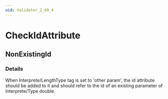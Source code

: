 ```yaml
---
uid: Validator_2_69_4
---
```


# CheckIdAttribute

## NonExistingId

<!-- Description, Properties, ... sections are auto-generated. -->
<!-- REPLACE ME AUTO-GENERATION -->

### Details

When Interprete/LengthType tag is set to 'other param', the id attribute should be added to it and should refer to the id of an existing parameter of Interprete/Type double.

<!-- Uncomment to add example code -->
<!--### Example code-->
